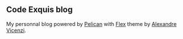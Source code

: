 Code Exquis blog
-----------------

My personnal blog powered by [Pelican](http://pelican.readthedocs.io/en/stable/) with [Flex](https://github.com/alexandrevicenzi/Flex) theme by [Alexandre Vicenzi](https://github.com/alexandrevicenzi).
